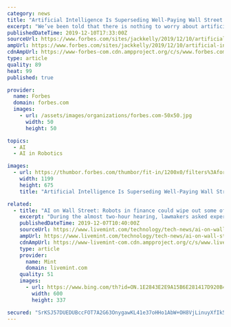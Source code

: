 ```yaml
---
category: news
title: "Artificial Intelligence Is Superseding Well-Paying Wall Street Jobs"
excerpt: "We’ve been told that there is nothing to worry about artificial intelligence, robots and technology. New technologies will only replace mundane, repetitive jobs and free up workers to do more meaningful work, claims the media and top management consulting firms. Last week, the House Financial Services Committee’s Task Force on Artificial ..."
publishedDateTime: 2019-12-10T17:33:00Z
sourceUrl: https://www.forbes.com/sites/jackkelly/2019/12/10/artificial-intelligence-is-superseding-well-paying-wall-street-jobs/
ampUrl: https://www.forbes.com/sites/jackkelly/2019/12/10/artificial-intelligence-is-superseding-well-paying-wall-street-jobs/amp/
cdnAmpUrl: https://www-forbes-com.cdn.ampproject.org/c/s/www.forbes.com/sites/jackkelly/2019/12/10/artificial-intelligence-is-superseding-well-paying-wall-street-jobs/amp/
type: article
quality: 89
heat: 99
published: true

provider:
  name: Forbes
  domain: forbes.com
  images:
    - url: /assets/images/organizations/forbes.com-50x50.jpg
      width: 50
      height: 50

topics:
  - AI
  - AI in Robotics

images:
  - url: https://thumbor.forbes.com/thumbor/fit-in/1200x0/filters%3Aformat%28jpg%29/https%3A%2F%2Fspecials-images.forbesimg.com%2Fimageserve%2F5defd3a4f4f45f0006d19be3%2F0x0.jpg%3FcropX1%3D0%26cropX2%3D2846%26cropY1%3D243%26cropY2%3D1844
    width: 1199
    height: 675
    title: "Artificial Intelligence Is Superseding Well-Paying Wall Street Jobs"

related:
  - title: "AI on Wall Street: Robots in finance could wipe out some of its highest-paying jobs"
    excerpt: "During the almost two-hour hearing, lawmakers asked experts about racial and gender bias in AI, competition for highly skilled technology workers, and the challenges of regulating increasingly complex, data-driven financial markets."
    publishedDateTime: 2019-12-07T10:40:00Z
    sourceUrl: https://www.livemint.com/technology/tech-news/ai-on-wall-st-robots-in-finance-could-wipe-out-some-of-its-highest-paying-jobs-11575713579167.html
    ampUrl: https://www.livemint.com/technology/tech-news/ai-on-wall-st-robots-in-finance-could-wipe-out-some-of-its-highest-paying-jobs/amp-11575713579167.html
    cdnAmpUrl: https://www-livemint-com.cdn.ampproject.org/c/s/www.livemint.com/technology/tech-news/ai-on-wall-st-robots-in-finance-could-wipe-out-some-of-its-highest-paying-jobs/amp-11575713579167.html
    type: article
    provider:
      name: Mint
      domain: livemint.com
    quality: 51
    images:
      - url: https://www.bing.com/th?id=ON.1E2843E2E9A15B6E281417D920B4ED96
        width: 600
        height: 337

secured: "SrKSJ57DUEDUBccFOT7A2G63OnygawKL41e37oHHo1AbW+OH8VjLinuyXfIk5FluhMnnM/uKY1kVcnJYVPp9EiETnIBvef6j5CKxCrS13intiRPnkFVOcerB9DwSm46m9QzkktKUH4zMTCJTKFvUXycybbPFM2oGmGsRNDniKQ6cZKRwxlC+vPhF2MEiZMh9sjgV35jKX0LR1WzSdgVquax/jKjxmcACpwRKKpaGtEzFvG0gjt6EcRYZorgJqTmMmj8PTgsM/WnLuFaX6sYBdw==;+bh0RUGBf1ZiJPEq7/MJSQ=="
---
```


